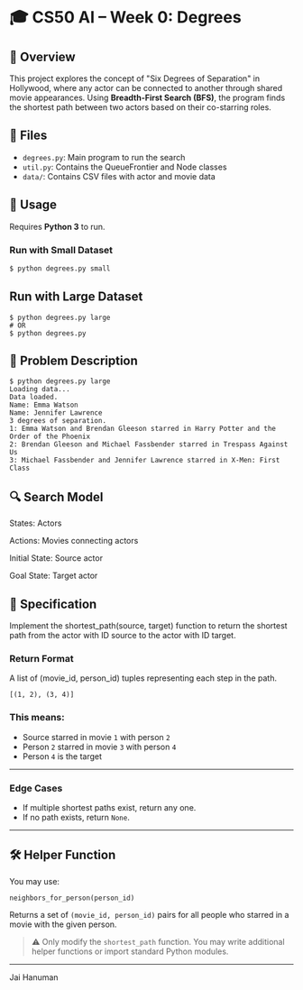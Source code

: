# 🎓 CS50 AI – Week 0: Degrees

## 🧩 Overview

This project explores the concept of "Six Degrees of Separation" in Hollywood, where any actor can be connected to another through shared movie appearances. Using **Breadth-First Search (BFS)**, the program finds the shortest path between two actors based on their co-starring roles.

## 📂 Files

- `degrees.py`: Main program to run the search
- `util.py`: Contains the QueueFrontier and Node classes
- `data/`: Contains CSV files with actor and movie data

## 🚀 Usage

Requires **Python 3** to run.

### Run with Small Dataset

```bash
$ python degrees.py small
```
## Run with Large Dataset
```
$ python degrees.py large
# OR
$ python degrees.py
```
## 🧠 Problem Description
```
$ python degrees.py large
Loading data...
Data loaded.
Name: Emma Watson
Name: Jennifer Lawrence
3 degrees of separation.
1: Emma Watson and Brendan Gleeson starred in Harry Potter and the Order of the Phoenix  
2: Brendan Gleeson and Michael Fassbender starred in Trespass Against Us  
3: Michael Fassbender and Jennifer Lawrence starred in X-Men: First Class
```
## 🔍 Search Model  
States: Actors  
  
Actions: Movies connecting actors  
  
Initial State: Source actor  
  
Goal State: Target actor  

## 📐 Specification  
Implement the shortest_path(source, target) function to return the shortest path from the actor with ID source to the actor with ID target.  

### Return Format  
A list of (movie_id, person_id) tuples representing each step in the path.
```
[(1, 2), (3, 4)]
```
### This means:

- Source starred in movie `1` with person `2`  
- Person `2` starred in movie `3` with person `4`  
- Person `4` is the target  

---

### Edge Cases

- If multiple shortest paths exist, return any one.  
- If no path exists, return `None`.  

---

## 🛠️ Helper Function

You may use:

```
neighbors_for_person(person_id)
```
Returns a set of `(movie_id, person_id)` pairs for all people who starred in a movie with the given person.

> ⚠️ Only modify the `shortest_path` function. You may write additional helper functions or import standard Python modules.
---
Jai Hanuman
